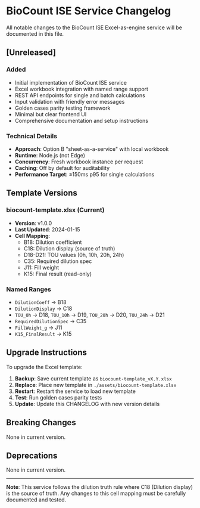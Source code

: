 # BioCount ISE Service Changelog

All notable changes to the BioCount ISE Excel-as-engine service will be documented in this file.

## [Unreleased]

### Added
- Initial implementation of BioCount ISE service
- Excel workbook integration with named range support
- REST API endpoints for single and batch calculations
- Input validation with friendly error messages
- Golden cases parity testing framework
- Minimal but clear frontend UI
- Comprehensive documentation and setup instructions

### Technical Details
- **Approach**: Option B "sheet-as-a-service" with local workbook
- **Runtime**: Node.js (not Edge)
- **Concurrency**: Fresh workbook instance per request
- **Caching**: Off by default for auditability
- **Performance Target**: ≤150ms p95 for single calculations

## Template Versions

### biocount-template.xlsx (Current)
- **Version**: v1.0.0
- **Last Updated**: 2024-01-15
- **Cell Mapping**: 
  - B18: Dilution coefficient
  - C18: Dilution display (source of truth)
  - D18-D21: TOU values (0h, 10h, 20h, 24h)
  - C35: Required dilution spec
  - J11: Fill weight
  - K15: Final result (read-only)

### Named Ranges
- `DilutionCoeff` → B18
- `DilutionDisplay` → C18
- `TOU_0h` → D18, `TOU_10h` → D19, `TOU_20h` → D20, `TOU_24h` → D21
- `RequiredDilutionSpec` → C35
- `FillWeight_g` → J11
- `K15_FinalResult` → K15

## Upgrade Instructions

To upgrade the Excel template:

1. **Backup**: Save current template as `biocount-template_vX.Y.xlsx`
2. **Replace**: Place new template in `./assets/biocount-template.xlsx`
3. **Restart**: Restart the service to load new template
4. **Test**: Run golden cases parity tests
5. **Update**: Update this CHANGELOG with new version details

## Breaking Changes

None in current version.

## Deprecations

None in current version.

---

**Note**: This service follows the dilution truth rule where C18 (Dilution display) is the source of truth. Any changes to this cell mapping must be carefully documented and tested.
